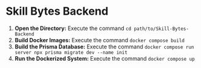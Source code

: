 # Skill Bytes Backend

1. **Open the Directory:**
    Execute the command `cd path/to/Skill-Bytes-Backend`
2. **Build Docker Images:**
    Execute the command `docker compose build`
3. **Build the Prisma Database:**
    Execute the command `docker compose run server npx prisma migrate dev --name init`
4. **Run the Dockerized System:**
    Execute the command `docker compose up`
